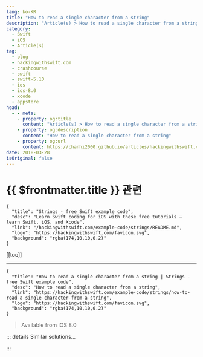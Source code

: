 ```yaml
---
lang: ko-KR
title: "How to read a single character from a string"
description: "Article(s) > How to read a single character from a string"
category:
  - Swift
  - iOS
  - Article(s)
tag: 
  - blog
  - hackingwithswift.com
  - crashcourse
  - swift
  - swift-5.10
  - ios
  - ios-8.0
  - xcode
  - appstore
head:
  - - meta:
    - property: og:title
      content: "Article(s) > How to read a single character from a string"
    - property: og:description
      content: "How to read a single character from a string"
    - property: og:url
      content: https://chanhi2000.github.io/articles/hackingwithswift.com/example-code/strings/how-to-read-a-single-character-from-a-string.html
date: 2018-03-28
isOriginal: false
---
```


# {{ $frontmatter.title }} 관련

```component VPCard
{
  "title": "Strings - free Swift example code",
  "desc": "Learn Swift coding for iOS with these free tutorials – learn Swift, iOS, and Xcode",
  "link": "/hackingwithswift.com/example-code/strings/README.md",
  "logo": "https://hackingwithswift.com/favicon.svg",
  "background": "rgba(174,10,10,0.2)"
}
```

[[toc]]

---

```component VPCard
{
  "title": "How to read a single character from a string | Strings - free Swift example code",
  "desc": "How to read a single character from a string",
  "link": "https://hackingwithswift.com/example-code/strings/how-to-read-a-single-character-from-a-string",
  "logo": "https://hackingwithswift.com/favicon.svg",
  "background": "rgba(174,10,10,0.2)"
}
```

> Available from iOS 8.0

<!-- TODO: 작성 -->

<!-- 
Swift’s strings are stored in a specific way that stops you from indexing into then easily. In fact, reading one letter from part-way through the string means starting at the beginning of the string and counting through letters until you find the one you want, so if you try reading *all* the characters in the string this way you could accidentally create extremely slow code.

However, if you only need to read one or two letters, here’s a simple extension on `String` that will help:

```swift
extension String {
    subscript(i: Int) -> String {
        return String(self[index(startIndex, offsetBy: i)])
    }
}
```

With that place in place, you can write `myString[15]` to read the 16th letter.

-->

::: details Similar solutions…

<!--
/example-code/vision/how-to-use-vnrecognizetextrequests-optical-character-recognition-to-detect-text-in-an-image">How to use VNRecognizeTextRequest’s optical character recognition to detect text in an image 
/example-code/arrays/how-to-join-an-array-of-strings-into-a-single-string">How to join an array of strings into a single string 
/example-code/language/how-to-use-reduce-to-condense-an-array-into-a-single-value">How to use reduce() to condense an array into a single value 
/example-code/language/how-to-convert-a-multidimensional-array-to-a-single-dimensional-array">How to convert a multidimensional array to a single-dimensional array 
/quick-start/swiftui/how-to-show-multiple-alerts-in-a-single-view">How to show multiple alerts in a single view</a>
-->

:::

